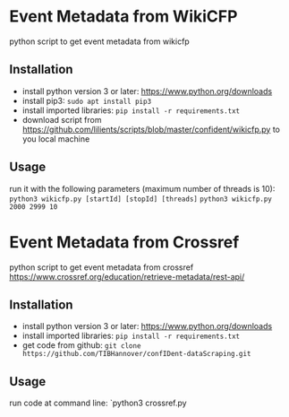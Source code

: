
# Event Metadata from WikiCFP
python script to get event metadata from wikicfp

## Installation

* install python version 3 or later: https://www.python.org/downloads
* install pip3: `sudo apt install pip3`
* install imported libraries: `pip install -r requirements.txt`
* download script from https://github.com/lilients/scripts/blob/master/confident/wikicfp.py to you local machine

## Usage

run it with the following parameters (maximum number of threads is 10):
    `python3 wikicfp.py [startId] [stopId] [threads]`
    `python3 wikicfp.py 2000 2999 10`
    
    
# Event Metadata from Crossref
python script to get event metadata from crossref https://www.crossref.org/education/retrieve-metadata/rest-api/
   
## Installation

* install python version 3 or later: https://www.python.org/downloads
* install imported libraries: `pip install -r requirements.txt`
* get code from github: `git clone https://github.com/TIBHannover/confIDent-dataScraping.git`

## Usage

run code at command line: `python3 crossref.py
